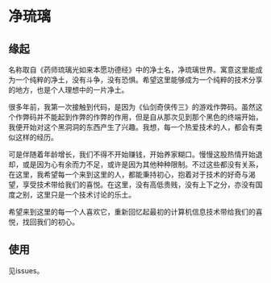 净琉璃
=============

缘起
-------------

名称取自《药师琉璃光如来本愿功德经》中的净土名，净琉璃世界。寓意这里能成为一个纯粹的净土，没有斗争，没有恐惧。希望这里能够成为一个纯粹的技术分享的地方，也是个人理想中的一片净土。

很多年前，我第一次接触到代码，是因为《仙剑奇侠传三》的游戏作弊码。虽然这个作弊码并不能起到作弊的作弊的作用，但是自从那次见到那个黑色的终端开始，我便开始对这个黑洞洞的东西产生了兴趣。我想，每一个热爱技术的人，都会有类似这样的经历。

可是伴随着年龄增长，我们不得不开始赚钱，开始养家糊口。慢慢这股热情开始退却，或是因为心有余而力不足，或许是因为其他种种限制。不过这些都没有关系，在这里，我希望每一个来到这里的人，都能秉持初心，抱着对于技术的好奇与渴望，享受技术带给我们的喜悦。在这里，没有高低贵贱，没有上下之分，亦没有国度之别，这里只是一个技术讨论的乐土。

希望来到这里的每一个人喜欢它，重新回忆起最初的计算机信息技术带给我们的喜悦，找回我们的初心。

使用
-------------

见issues。
